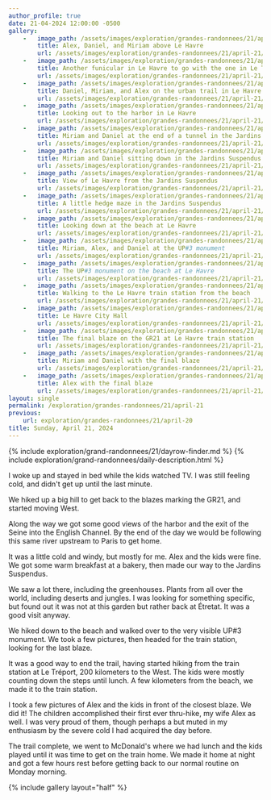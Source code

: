 ```yaml
---
author_profile: true
date: 21-04-2024 12:00:00 -0500
gallery:
    -   image_path: /assets/images/exploration/grandes-randonnees/21/april-21/small/102040.jpg
        title: Alex, Daniel, and Miriam above Le Havre
        url: /assets/images/exploration/grandes-randonnees/21/april-21/large/102040.jpg
    -   image_path: /assets/images/exploration/grandes-randonnees/21/april-21/small/103317.jpg
        title: Another funicular in Le Havre to go with the one in Le Tréport
        url: /assets/images/exploration/grandes-randonnees/21/april-21/large/103317.jpg
    -   image_path: /assets/images/exploration/grandes-randonnees/21/april-21/small/104822.jpg
        title: Daniel, Miriam, and Alex on the urban trail in Le Havre
        url: /assets/images/exploration/grandes-randonnees/21/april-21/large/104822.jpg
    -   image_path: /assets/images/exploration/grandes-randonnees/21/april-21/small/105619.jpg
        title: Looking out to the harbor in Le Havre
        url: /assets/images/exploration/grandes-randonnees/21/april-21/large/105619.jpg
    -   image_path: /assets/images/exploration/grandes-randonnees/21/april-21/small/111336.jpg
        title: Miriam and Daniel at the end of a tunnel in the Jardins Suspendus
        url: /assets/images/exploration/grandes-randonnees/21/april-21/large/111336.jpg
    -   image_path: /assets/images/exploration/grandes-randonnees/21/april-21/small/120322.jpg
        title: Miriam and Daniel sitting down in the Jardins Suspendus
        url: /assets/images/exploration/grandes-randonnees/21/april-21/large/120322.jpg
    -   image_path: /assets/images/exploration/grandes-randonnees/21/april-21/small/121108.jpg
        title: View of Le Havre from the Jardins Suspendus
        url: /assets/images/exploration/grandes-randonnees/21/april-21/large/121108.jpg
    -   image_path: /assets/images/exploration/grandes-randonnees/21/april-21/small/121116.jpg
        title: A little hedge maze in the Jardins Suspendus
        url: /assets/images/exploration/grandes-randonnees/21/april-21/large/121116.jpg
    -   image_path: /assets/images/exploration/grandes-randonnees/21/april-21/small/125208.jpg
        title: Looking down at the beach at Le Havre
        url: /assets/images/exploration/grandes-randonnees/21/april-21/large/125208.jpg
    -   image_path: /assets/images/exploration/grandes-randonnees/21/april-21/small/131820.jpg
        title: Miriam, Alex, and Daniel at the UP#3 monument
        url: /assets/images/exploration/grandes-randonnees/21/april-21/large/131820.jpg
    -   image_path: /assets/images/exploration/grandes-randonnees/21/april-21/small/132200.jpg
        title: The UP#3 monument on the beach at Le Havre
        url: /assets/images/exploration/grandes-randonnees/21/april-21/large/132200.jpg
    -   image_path: /assets/images/exploration/grandes-randonnees/21/april-21/small/133122.jpg
        title: Walking to the Le Havre train station from the beach
        url: /assets/images/exploration/grandes-randonnees/21/april-21/large/133122.jpg
    -   image_path: /assets/images/exploration/grandes-randonnees/21/april-21/small/133615.jpg
        title: Le Havre City Hall
        url: /assets/images/exploration/grandes-randonnees/21/april-21/large/133615.jpg
    -   image_path: /assets/images/exploration/grandes-randonnees/21/april-21/small/135334.jpg
        title: The final blaze on the GR21 at Le Havre train station
        url: /assets/images/exploration/grandes-randonnees/21/april-21/large/135334.jpg
    -   image_path: /assets/images/exploration/grandes-randonnees/21/april-21/small/135409.jpg
        title: Miriam and Daniel with the final blaze
        url: /assets/images/exploration/grandes-randonnees/21/april-21/large/135409.jpg
    -   image_path: /assets/images/exploration/grandes-randonnees/21/april-21/small/135434.jpg
        title: Alex with the final blaze
        url: /assets/images/exploration/grandes-randonnees/21/april-21/large/135434.jpg
layout: single
permalink: /exploration/grandes-randonnees/21/april-21
previous:
    url: exploration/grandes-randonnees/21/april-20
title: Sunday, April 21, 2024
---
```

{% include exploration/grand-randonnees/21/dayrow-finder.md %}
{% include exploration/grand-randonnees/daily-description.html %}

I woke up and stayed in bed while the kids watched TV. I was still feeling cold, and didn't get up until the last minute.

We hiked up a big hill to get back to the blazes marking the GR21, and started moving West.

Along the way we got some good views of the harbor and the exit of the Seine into the English Channel. By the end of the day we would be following this same river upstream to Paris to get home.

It was a little cold and windy, but mostly for me. Alex and the kids were fine. We got some warm breakfast at a bakery, then made our way to the Jardins Suspendus. 

We saw a lot there, including the greenhouses. Plants from all over the world, including deserts and jungles. I was looking for something specific, but found out it was not at this garden but rather back at Étretat. It was a good visit anyway.

We hiked down to the beach and walked over to the very visible UP#3 monument. We took a few pictures, then headed for the train station, looking for the last blaze.

It was a good way to end the trail, having started hiking from the train station at Le Tréport, 200 kilometers to the West. The kids were mostly counting down the steps until lunch. A few kilometers from the beach, we made it to the train station.

I took a few pictures of Alex and the kids in front of the closest blaze. We did it! The children accomplished their first ever thru-hike, my wife Alex as well. I was very proud of them, though perhaps a but muted in my enthusiasm by the severe cold I had acquired the day before.

The trail complete, we went to McDonald's where we had lunch and the kids played until it was time to get on the train home. We made it home at night and got a few hours rest before getting back to our normal routine on Monday morning.

{% include gallery layout="half" %}